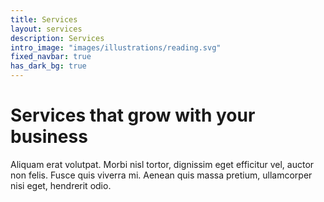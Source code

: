 ```yaml
---
title: Services
layout: services
description: Services
intro_image: "images/illustrations/reading.svg"
fixed_navbar: true
has_dark_bg: true
---
```


# Services that grow with your business

Aliquam erat volutpat. Morbi nisl tortor, dignissim eget efficitur vel, auctor non felis. Fusce quis viverra mi. Aenean quis massa pretium, ullamcorper nisi eget, hendrerit odio.
